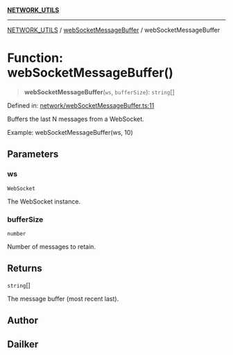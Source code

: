 [**NETWORK_UTILS**](../../README.md)

***

[NETWORK_UTILS](../../README.md) / [webSocketMessageBuffer](../README.md) / webSocketMessageBuffer

# Function: webSocketMessageBuffer()

> **webSocketMessageBuffer**(`ws`, `bufferSize`): `string`[]

Defined in: [network/webSocketMessageBuffer.ts:11](https://github.com/dailker/everyutil-js/blob/b3e269da55b7d96c15eb37e98c5c4f6b94f05f6f/src/network/webSocketMessageBuffer.ts#L11)

Buffers the last N messages from a WebSocket.

Example: webSocketMessageBuffer(ws, 10)

## Parameters

### ws

`WebSocket`

The WebSocket instance.

### bufferSize

`number`

Number of messages to retain.

## Returns

`string`[]

The message buffer (most recent last).

## Author

## Dailker
